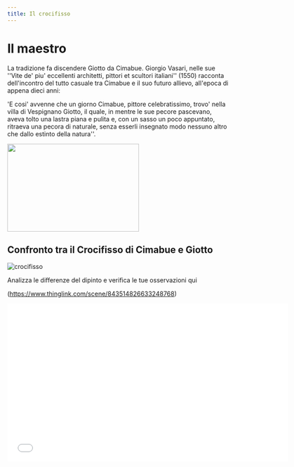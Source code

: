 ```yaml
---
title: Il crocifisso
---
```


# Il maestro
La tradizione fa discendere Giotto da Cimabue.
Giorgio Vasari, nelle sue ''Vite de' piu' eccellenti architetti, pittori et scultori italiani'' (1550) racconta dell'incontro del tutto casuale tra Cimabue e il suo futuro allievo, all'epoca di appena dieci anni:  

'E cosi' avvenne che un giorno Cimabue, pittore celebratissimo, trovo' nella villa di Vespignano Giotto, il quale, in mentre le sue pecore pascevano, aveva tolto una lastra piana e pulita e, con un sasso un poco appuntato, ritraeva una pecora di naturale, senza esserli insegnato modo nessuno altro che dallo estinto della natura''. 

<img src="http://canespastorales.it/wp-content/uploads/2018/11/giottopecore.jpg" 
width="300" height="200">

##  Confronto tra il Crocifisso di Cimabue e Giotto


![crocifisso]({{site.baseurl}}/img/giotto-cimabue.png)



Analizza le differenze del dipinto e verifica le tue osservazioni qui 

(https://www.thinglink.com/scene/843514826633248768)


<iframe width="640" height="360" src="modules/giotto/_posts/w3264_rappr_figura_3.pdf" frameborder="0" allowfullscreen></iframe>
